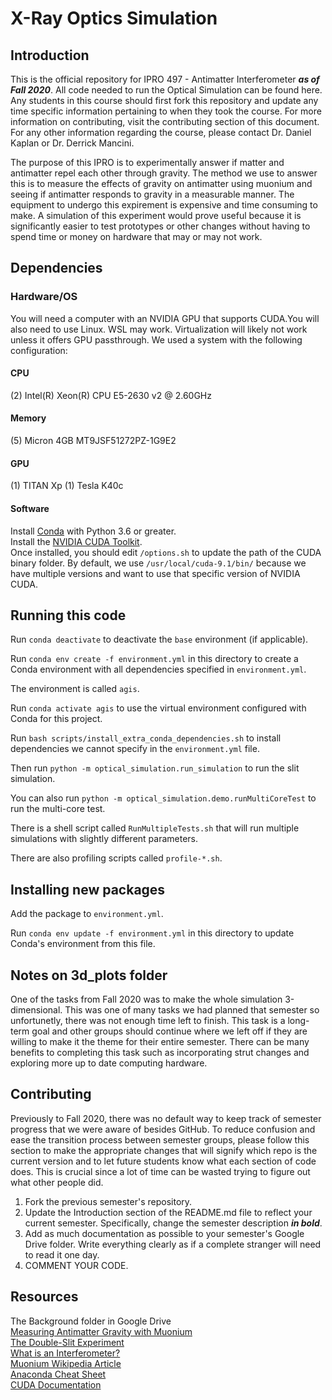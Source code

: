 # X-Ray Optics Simulation

## Introduction
This is the official repository for IPRO 497 - Antimatter Interferometer ***as of Fall 2020***. All code needed to run the Optical Simulation can be found here. Any students in this course should first fork this repository and update any time specific information pertaining to when they took the course. For more information on contributing, visit the contributing section of this document. For any other information regarding the course, please contact Dr. Daniel Kaplan or Dr. Derrick Mancini.

The purpose of this IPRO is to experimentally answer if matter and antimatter repel each other through gravity. The method we use to answer this is to measure the effects of gravity on antimatter using muonium and seeing if antimatter responds to gravity in a measurable manner. The equipment to undergo this expirement is expensive and time consuming to make. A simulation of this experiment would prove useful because it is significantly easier to test prototypes or other changes without having to spend time or money on hardware that may or may not work.

## Dependencies

### Hardware/OS

You will need a computer with an NVIDIA GPU that supports CUDA.You will also need to use Linux. WSL may work. Virtualization will likely not work unless it offers GPU passthrough. We used a system with the following configuration:

#### CPU
(2) Intel(R) Xeon(R) CPU E5-2630 v2 @ 2.60GHz

#### Memory
(5) Micron 4GB MT9JSF51272PZ-1G9E2

#### GPU
(1) TITAN Xp
(1) Tesla K40c

#### Software

Install [Conda](https://docs.conda.io/en/latest/) with Python 3.6 or greater.  
Install the [NVIDIA CUDA Toolkit](https://docs.nvidia.com/cuda/cuda-installation-guide-linux/index.html).  
Once installed, you should edit `/options.sh` to update the path of the CUDA binary folder. By default, we use `/usr/local/cuda-9.1/bin/` because we have multiple versions and want to use that specific version of NVIDIA CUDA.

## Running this code

Run `conda deactivate` to deactivate the `base` environment (if applicable).

Run `conda env create -f environment.yml` in this directory to create a Conda environment with all dependencies specified in `environment.yml`.

The environment is called `agis`.

Run `conda activate agis` to use the virtual environment configured with Conda for this project.

Run `bash scripts/install_extra_conda_dependencies.sh` to install dependencies we cannot specify in the `environment.yml` file.

Then run `python -m optical_simulation.run_simulation` to run the slit simulation.

You can also run `python -m optical_simulation.demo.runMultiCoreTest` to run the multi-core test.

There is a shell script called `RunMultipleTests.sh` that will run multiple simulations with slightly different parameters.

There are also profiling scripts called `profile-*.sh`.

## Installing new packages

Add the package to `environment.yml`.

Run `conda env update -f environment.yml` in this directory to update Conda's environment from this file.

## Notes on 3d_plots folder
One of the tasks from Fall 2020 was to make the whole simulation 3-dimensional. This was one of many tasks we had planned that semester so unfortunetly, there was not enough time left to finish. This task is a long-term goal and other groups should continue where we left off if they are willing to make it the theme for their entire semester. There can be many benefits to completing this task such as incorporating strut changes and exploring more up to date computing hardware.

## Contributing
Previously to Fall 2020, there was no default way to keep track of semester progress that we were aware of besides GitHub. To reduce confusion and ease the transition process between semester groups, please follow this section to make the appropriate changes that will signify which repo is the current version and to let future students know what each section of code does. This is crucial since a lot of time can be wasted trying to figure out what other people did. 

1. Fork the previous semester's repository.
2. Update the Introduction section of the README.md file to reflect your current semester. Specifically, change the semester description ***in bold***.
3. Add as much documentation as possible to your semester's Google Drive folder. Write everything clearly as if a complete stranger will need to read it one day.
4. COMMENT YOUR CODE.


## Resources
The Background folder in Google Drive  
[Measuring Antimatter Gravity with Muonium](https://www.epj-conferences.org/articles/epjconf/pdf/2015/14/epjconf_icnfp2014_05008.pdf)  
[The Double-Slit Experiment](https://plus.maths.org/content/physics-minute-double-slit-experiment-0)  
[What is an Interferometer?](https://www.ligo.caltech.edu/page/what-is-interferometer)  
[Muonium Wikipedia Article](https://en.wikipedia.org/wiki/Muonium)  
[Anaconda Cheat Sheet](https://docs.conda.io/projects/conda/en/4.6.0/_downloads/52a95608c49671267e40c689e0bc00ca/conda-cheatsheet.pdf)  
[CUDA Documentation](https://docs.nvidia.com/cuda/)  

